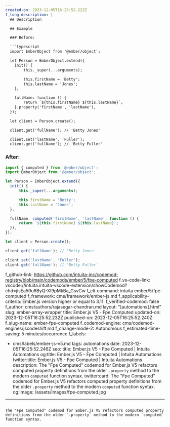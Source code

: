 ```yaml
---
created-on: 2023-12-05T16:25:52.222Z
f_long-description: |-
  ## Description

  ## Example

  ### Before:

  ```typescript
  import EmberObject from '@ember/object';

  let Person = EmberObject.extend({
  	init() {
  		this._super(...arguments);

  		this.firstName = 'Betty';
  		this.lastName = 'Jones';
  	},

  	fullName: function () {
  		return `${this.firstName} ${this.lastName}`;
  	}.property('firstName', 'lastName'),
  });

  let client = Person.create();

  client.get('fullName'); // 'Betty Jones'

  client.set('lastName', 'Fuller');
  client.get('fullName'); // 'Betty Fuller'
  ```

  ### After:

  ```typescript
  import { computed } from '@ember/object';
  import EmberObject from '@ember/object';

  let Person = EmberObject.extend({
  	init() {
  		this._super(...arguments);

  		this.firstName = 'Betty';
  		this.lastName = 'Jones';
  	},

  	fullName: computed('firstName', 'lastName', function () {
  		return `${this.firstName} ${this.lastName}`;
  	}),
  });

  let client = Person.create();

  client.get('fullName'); // 'Betty Jones'

  client.set('lastName', 'Fuller');
  client.get('fullName'); // 'Betty Fuller'
  ```
f_github-link: https://github.com/intuita-inc/codemod-registry/blob/main/codemods/ember/5/fpe-computed
f_vs-code-link: vscode://intuita.intuita-vscode-extension/showCodemod?chd=jisEa59u6ByQ-XI9pMkBa_GsvCw
f_cli-command: intuita ember/5/fpe-computed
f_framework: cms/framework/ember-js.md
f_applicability-criteria: Ember.js version higher or equal to 3.11.
f_verified-codemod: false
f_author: cms/authors/rajasegar-chandran.md
layout: "[automations].html"
slug: ember-array-wrapper
title: Ember.js V5 - Fpe Computed
updated-on: 2023-12-05T16:25:52.232Z
published-on: 2023-12-05T16:25:52.240Z
f_slug-name: ember-fpe-computed
f_codemod-engine: cms/codemod-engines/jscodeshift.md
f_change-mode-2: Autonomous
f_estimated-time-saving: 5 minutes/occurrence
f_labels:
  - cms/labels/ember-js-v5.md
tags: automations
date: 2023-12-05T16:25:52.246Z
seo:
  title: Ember.js V5 - Fpe Computed | Intuita Automations
  og:title: Ember.js V5 - Fpe Computed | Intuita Automations
  twitter:title: Ember.js V5 - Fpe Computed | Intuita Automations
  description: The "Fpe Computed" codemod for Ember.js V5 refactors computed
    property definitions from the older `.property` method to the modern
    `computed` function syntax.
  twitter:card: The "Fpe Computed" codemod for Ember.js V5 refactors computed
    property definitions from the older `.property` method to the modern
    `computed` function syntax.
  og:image: /assets/images/fpe-computed.jpg
---
```

The "Fpe Computed" codemod for Ember.js V5 refactors computed property definitions from the older `.property` method to the modern `computed` function syntax.